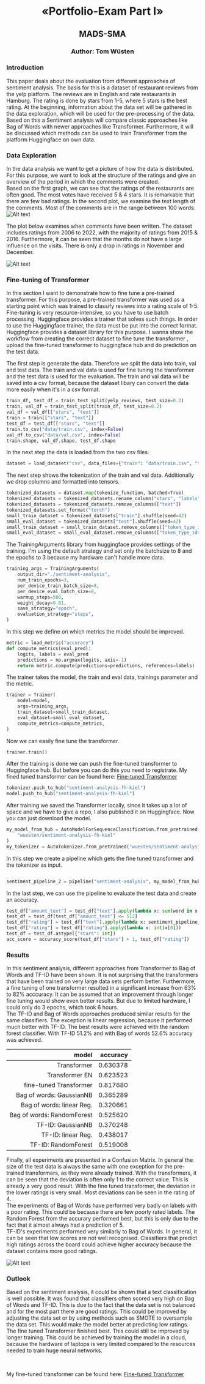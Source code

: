 <h1><center>«Portfolio-Exam Part I» </center></h1>
<h2><center>MADS-SMA </center></h2>
<h3><center>Author: Tom Wüsten </center></h3>

### Introduction
This paper deals about the evaluation from different approaches of sentiment analysis. The basis for this is a dataset of restaurant reviews from the yelp platform. The reviews are in English and rate restaurants in Hamburg. The rating is done by stars from 1-5, where 5 stars is the best rating. At the beginning, information about the data set will be gathered in the data exploration, which will be used for the pre-processing of the data. Based on this a Sentiment analysis will compare classic approaches like Bag of Words with newer approaches like Transformer. Furthermore, it will be discussed which methods can be used to train Transformer from the platform Huggingface on own data.

### Data Exploration
In the data analysis we want to get a picture of how the data is distributed. For this purpose, we want to look at the structure of the ratings and give an overview of the period in which the comments were created. <br>
Based on the first graph, we can see that the ratings of the restaurants are often good. The most votes have received 5 & 4 stars. It is remarkable that there are few bad ratings. In the second plot, we examine the text length of the comments. Most of the comments are in the range between 100 words. <br>
<img src="/output/distribution_text_rating.png" alt="Alt text" title="Optional title">

The plot below examines when comments have been written. The dataset includes ratings from 2006 to 2022, with the majority of ratings from 2015 & 2016. Furthermore, it can be seen that the months do not have a large influence on the visits. There is only a drop in ratings in November and December.<br>

<img src="/output/distribution_rating_year_month.png" alt="Alt text" title="Optional title">

### Fine-tuning of Transformer

In this section I want to demonstrate how to fine tune a pre-trained transformer. For this purpose, a pre-trained transformer was used as a starting point which was trained to classify reviews into a rating scale of 1-5. Fine-tuning is very resource-intensive, so you have to use batch processing. Huggingface provides a trainer that solves such things. In order to use the Huggingface trainer, the data must be put into the correct format. Huggingface provides a dataset library for this purpose. I wanna show the workflow from creating the correct dataset to fine tune the transformer , upload the fine-tuned transformer to huggingface hub and do prediction on the test data.

The first step is generate the data. Therefore we split the data into train, val and test data. The train and val data is used for fine tuning the transformer and the test data is used for the evaluation. The train and val data will be saved into a csv format, because the dataset libary can convert the data more easily when it's in a csv format.

```python
train_df, test_df = train_test_split(yelp_reviews, test_size=0.2)
train, val_df = train_test_split(train_df, test_size=0.2)
val_df = val_df[["stars", "text"]]
train = train[["stars", "text"]]
test_df = test_df[["stars", "text"]]
train.to_csv("data/train.csv", index=False)
val_df.to_csv("data/val.csv", index=False)
train.shape, val_df.shape, test_df.shape
```

In the next step the data is loaded from the two csv files.

```python
dataset = load_dataset("csv", data_files={"train": "data/train.csv", "test": "data/val.csv"})
```
The next step shows the tokenization of the train and val data. Additionally we drop columns and formatted into tensors.

```python
tokenized_datasets = dataset.map(tokenize_function, batched=True)
tokenized_datasets = tokenized_datasets.rename_column("stars", "labels")
tokenized_datasets = tokenized_datasets.remove_columns(["text"])
tokenized_datasets.set_format("torch")
small_train_dataset = tokenized_datasets["train"].shuffle(seed=42)
small_eval_dataset = tokenized_datasets["test"].shuffle(seed=42)
small_train_dataset = small_train_dataset.remove_columns(["token_type_ids"])
small_eval_dataset = small_eval_dataset.remove_columns(["token_type_ids"])
```

The TrainingArguments library from huggingface provides settings of the training. I'm using the default strategy and set only the batchsize to 8 and the epochs to 3 because my hardware can't handle more data.

```python
training_args = TrainingArguments(
    output_dir="./sentiment-analysis",
    num_train_epochs=3,
    per_device_train_batch_size=8,
    per_device_eval_batch_size=8,
    warmup_steps=500,
    weight_decay=0.01,
    save_strategy="epoch",
    evaluation_strategy="steps",
)
```

In this step we define on which metrics the model should be improved.

```python
metric = load_metric("accuracy")
def compute_metrics(eval_pred):
    logits, labels = eval_pred
    predictions = np.argmax(logits, axis=-1)
    return metric.compute(predictions=predictions, references=labels)
```

The trainer takes the model, the train and eval data, trainings parameter and the metric.

```python
trainer = Trainer(
    model=model,
    args=training_args,
    train_dataset=small_train_dataset,
    eval_dataset=small_eval_dataset,
    compute_metrics=compute_metrics,
)
```

Now we can easily fine tune the transformer.

```python
trainer.train()
```
After the training is done we can push the fine-tuned transformer to Huggingface hub. But before you can do this you need to registrate. My fined tuned transformer can be found here: [Fine-tuned Transformer](https://huggingface.co/wuesten/sentiment-analysis-fh-kiel)

```python
tokenizer.push_to_hub("sentiment-analysis-fh-kiel")
model.push_to_hub("sentiment-analysis-fh-kiel")
```
After training we saved the Transformer locally, since it takes up a lot of space and we have to give a repo, I also published it on Huggingface. Now you can just download the model.

```python
my_model_from_hub = AutoModelForSequenceClassification.from_pretrained(
    "wuesten/sentiment-analysis-fh-kiel"
)
my_tokenizer = AutoTokenizer.from_pretrained("wuesten/sentiment-analysis-fh-kiel")
```
In this step we create a pipeline which gets the fine tuned transformer and the tokenizer as input.

```python

sentiment_pipeline_2 = pipeline("sentiment-analysis", my_model_from_hub, tokenizer=my_tokenizer)
```
In the last step, we can use the pipeline to evaluate the test data and create an accuracy.

```python
test_df["amount_text"] = test_df["text"].apply(lambda x: sum(word in x for word in x))
test_df = test_df[test_df["amount_text"] <= 512]
test_df["rating"] = test_df["text"].apply(lambda x: sentiment_pipeline_2(x)[0].get("label"))
test_df["rating"] = test_df["rating"].apply(lambda x: int(x[0]))
test_df = test_df.astype({"stars": int})
acc_score = accuracy_score(test_df["stars"] + 1, test_df["rating"])
```
### Results

In this sentiment analysis, different approaches from Transformer to Bag of Words and TF-ID have been shown. It is not surprising that the transformers that have been trained on very large data sets perform better. Furthermore, a fine tuning of one transformer resulted in a significant increase from 63% to 82% acccuracy. It can be assumed that an improvement through longer fine tuning would show even better results. But due to limited hardware, I could only do 3 epochs, which took 6 hours. <br>
The TF-ID and Bag of Words approaches produced similar results for the same classifiers. The exception is linear regression, because it performed much better with TF-ID. The best results were achieved with the random forest classifier. With TF-ID 51.2% and with Bag of words 52.6% accuracy was achieved.

|                      model 	| accuracy 	|
|---------------------------:	|---------:	|
|                Transformer 	| 0.630378 	|
|             Transformer EN 	| 0.623523 	|
|     fine-tuned Transformer 	| 0.817680	|
|   Bag of words: GaussianNB 	| 0.365289 	|
|  Bag of words: linear Reg. 	| 0.320661 	|
| Bag of words: RandomForest 	| 0.525620 	|
|          TF-ID: GaussianNB 	| 0.370248 	|
|         TF-ID: linear Reg. 	| 0.438017 	|
|        TF-ID: RandomForest 	| 0.519008 	|


Finally, all experiments are presented in a Confusion Matrix. In general the size of the test data is always the same with one exception for the pre-trained transformers, as they were already trained.  With the transformers, it can be seen that the deviation is often only 1 to the correct value. This is already a very good result. With the fine tuned transformer, the deviation in the lower ratings is very small. Most deviations can be seen in the rating of 4.  <br>
The experiments of Bag of Words have performed very badly on labels with a poor rating. This could be because there are few poorly rated labels. The Random Forest from the accurary performed best, but this is only due to the fact that it almost always had a prediction of 5. <br>
TF-ID's experiments performed very similarly to Bag of Words. In general, it can be seen that low scores are not well recognised. Classifiers that predict high ratings across the board could achieve higher accuracy because the dataset contains more good ratings.

<img src="/output/conf_overview.png" alt="Alt text" title="Optional title">

### Outlook

Based on the sentiment analysis, it could be shown that a text classification is well possible. It was found that classifiers often scored very high on Bag of Words and TF-ID. This is due to the fact that the data set is not balanced and for the most part there are good ratings. This could be improved by adjusting the data set or by using methods such as SMOTE to oversample the data set. This would make the model better at predicting low ratings. <br>
The fine tuned Transformer finished best. This could still be improved by longer training. This could be achieved by training the model in a cloud, because the hardware of laptops is very limited compared to the resources needed to train huge neural networks.<br>

<br>

My fine-tuned transformer can be found here: [Fine-tuned Transformer](https://huggingface.co/wuesten/sentiment-analysis-fh-kiel)
